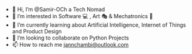 - 👋 Hi, I’m @Samir-OCh a Tech Nomad 
- 👀 I’m interested in Software 💻 , Art 🎭 & Mechatronics 🦾
- 🌱 I’m currently learning about Artificial Intelligence, Internet of Things and Product Design 
- 💞️ I’m looking to collaborate on Python Projects
- 📫 How to reach me jannchambi@outlook.com

<!---
Samir-OCh/Samir-OCh is a ✨ special ✨ repository because its `README.md` (this file) appears on your GitHub profile.
You can click the Preview link to take a look at your changes.
--->

